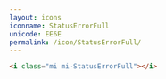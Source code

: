 ```yaml
---
layout: icons
iconname: StatusErrorFull
unicode: EE6E
permalink: /icon/StatusErrorFull/
---
```


``` html
<i class="mi mi-StatusErrorFull"></i>
```
